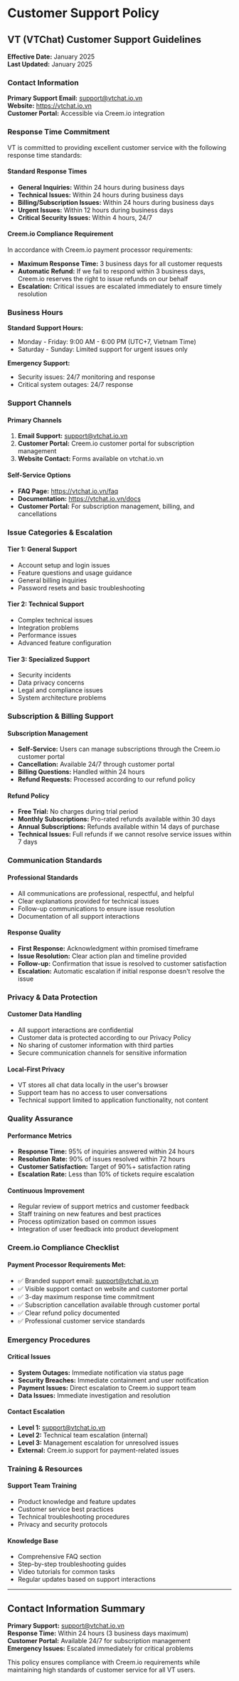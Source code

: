 # Customer Support Policy

## VT (VTChat) Customer Support Guidelines

**Effective Date:** January 2025  
**Last Updated:** January 2025

### Contact Information

**Primary Support Email:** support@vtchat.io.vn  
**Website:** https://vtchat.io.vn  
**Customer Portal:** Accessible via Creem.io integration

### Response Time Commitment

VT is committed to providing excellent customer service with the following response time standards:

#### **Standard Response Times**
- **General Inquiries:** Within 24 hours during business days
- **Technical Issues:** Within 24 hours during business days  
- **Billing/Subscription Issues:** Within 24 hours during business days
- **Urgent Issues:** Within 12 hours during business days
- **Critical Security Issues:** Within 4 hours, 24/7

#### **Creem.io Compliance Requirement**
In accordance with Creem.io payment processor requirements:
- **Maximum Response Time:** 3 business days for all customer requests
- **Automatic Refund:** If we fail to respond within 3 business days, Creem.io reserves the right to issue refunds on our behalf
- **Escalation:** Critical issues are escalated immediately to ensure timely resolution

### Business Hours

**Standard Support Hours:**
- Monday - Friday: 9:00 AM - 6:00 PM (UTC+7, Vietnam Time)
- Saturday - Sunday: Limited support for urgent issues only

**Emergency Support:**
- Security issues: 24/7 monitoring and response
- Critical system outages: 24/7 response

### Support Channels

#### **Primary Channels**
1. **Email Support:** support@vtchat.io.vn
2. **Customer Portal:** Creem.io customer portal for subscription management
3. **Website Contact:** Forms available on vtchat.io.vn

#### **Self-Service Options**
- **FAQ Page:** https://vtchat.io.vn/faq
- **Documentation:** https://vtchat.io.vn/docs
- **Customer Portal:** For subscription management, billing, and cancellations

### Issue Categories & Escalation

#### **Tier 1: General Support**
- Account setup and login issues
- Feature questions and usage guidance
- General billing inquiries
- Password resets and basic troubleshooting

#### **Tier 2: Technical Support**
- Complex technical issues
- Integration problems
- Performance issues
- Advanced feature configuration

#### **Tier 3: Specialized Support**
- Security incidents
- Data privacy concerns
- Legal and compliance issues
- System architecture problems

### Subscription & Billing Support

#### **Subscription Management**
- **Self-Service:** Users can manage subscriptions through the Creem.io customer portal
- **Cancellation:** Available 24/7 through customer portal
- **Billing Questions:** Handled within 24 hours
- **Refund Requests:** Processed according to our refund policy

#### **Refund Policy**
- **Free Trial:** No charges during trial period
- **Monthly Subscriptions:** Pro-rated refunds available within 30 days
- **Annual Subscriptions:** Refunds available within 14 days of purchase
- **Technical Issues:** Full refunds if we cannot resolve service issues within 7 days

### Communication Standards

#### **Professional Standards**
- All communications are professional, respectful, and helpful
- Clear explanations provided for technical issues
- Follow-up communications to ensure issue resolution
- Documentation of all support interactions

#### **Response Quality**
- **First Response:** Acknowledgment within promised timeframe
- **Issue Resolution:** Clear action plan and timeline provided
- **Follow-up:** Confirmation that issue is resolved to customer satisfaction
- **Escalation:** Automatic escalation if initial response doesn't resolve the issue

### Privacy & Data Protection

#### **Customer Data Handling**
- All support interactions are confidential
- Customer data is protected according to our Privacy Policy
- No sharing of customer information with third parties
- Secure communication channels for sensitive information

#### **Local-First Privacy**
- VT stores all chat data locally in the user's browser
- Support team has no access to user conversations
- Technical support limited to application functionality, not content

### Quality Assurance

#### **Performance Metrics**
- **Response Time:** 95% of inquiries answered within 24 hours
- **Resolution Rate:** 90% of issues resolved within 72 hours
- **Customer Satisfaction:** Target of 90%+ satisfaction rating
- **Escalation Rate:** Less than 10% of tickets require escalation

#### **Continuous Improvement**
- Regular review of support metrics and customer feedback
- Staff training on new features and best practices
- Process optimization based on common issues
- Integration of user feedback into product development

### Creem.io Compliance Checklist

#### **Payment Processor Requirements Met:**
- ✅ Branded support email: support@vtchat.io.vn
- ✅ Visible support contact on website and customer portal
- ✅ 3-day maximum response time commitment
- ✅ Subscription cancellation available through customer portal
- ✅ Clear refund policy documented
- ✅ Professional customer service standards

### Emergency Procedures

#### **Critical Issues**
- **System Outages:** Immediate notification via status page
- **Security Breaches:** Immediate containment and user notification
- **Payment Issues:** Direct escalation to Creem.io support team
- **Data Issues:** Immediate investigation and resolution

#### **Contact Escalation**
- **Level 1:** support@vtchat.io.vn
- **Level 2:** Technical team escalation (internal)
- **Level 3:** Management escalation for unresolved issues
- **External:** Creem.io support for payment-related issues

### Training & Resources

#### **Support Team Training**
- Product knowledge and feature updates
- Customer service best practices
- Technical troubleshooting procedures
- Privacy and security protocols

#### **Knowledge Base**
- Comprehensive FAQ section
- Step-by-step troubleshooting guides
- Video tutorials for common tasks
- Regular updates based on support interactions

---

## Contact Information Summary

**Primary Support:** support@vtchat.io.vn  
**Response Time:** Within 24 hours (3 business days maximum)  
**Customer Portal:** Available 24/7 for subscription management  
**Emergency Issues:** Escalated immediately for critical problems  

This policy ensures compliance with Creem.io requirements while maintaining high standards of customer service for all VT users.
